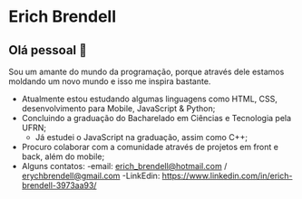 # Erich Brendell

## Olá pessoal 👋

Sou um amante do mundo da programação, porque através dele estamos moldando um novo mundo e isso me inspira bastante. 
-  Atualmente estou estudando algumas linguagens como HTML, CSS, desenvolvimento para Mobile, JavaScript & Python;
- Concluindo a graduação do Bacharelado em Ciências e Tecnologia pela UFRN;
  - Já estudei o JavaScript na graduação, assim como C++;
- Procuro colaborar com a comunidade através de projetos em front e back, além do mobile;
- Alguns contatos:
  -email: erich_brendell@hotmail.com / erychbrendell@gmail.com
  -LinkEdin: https://www.linkedin.com/in/erich-brendell-3973aa93/ 
 
